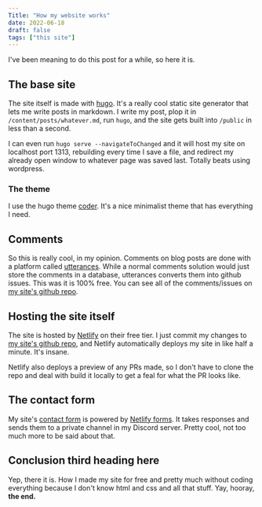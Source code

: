 ```yaml
---
Title: "How my website works"
date: 2022-06-18
draft: false
tags: ["this site"]
---
```


I've been meaning to do this post for a while, so here it is.

## The base site

The site itself is made with [hugo](https://gohugo.io). It's a really cool static site generator that lets me write posts in markdown. I write my post, plop it in `/content/posts/whatever.md`, run `hugo`, and the site gets built into `/public` in less than a second.

I can even run `hugo serve --navigateToChanged` and it will host my site on localhost port 1313, rebuilding every time I save a file, and redirect my already open window to whatever page was saved last. Totally beats using wordpress.

### The theme

I use the hugo theme [coder](https://github.com/luizdepra/hugo-coder/). It's a nice minimalist theme that has everything I need.

## Comments

So this is really cool, in my opinion. Comments on blog posts are done with a platform called [utterances](https://utteranc.es). While a normal comments solution would just store the comments in a database, utterances converts them into github issues. This was it is 100% free. You can see all of the comments/issues on [my site's github repo](https://github.com/mrhappyma/userexedotme/issues?q=label%3A%22on-site+comments%22+).

## Hosting the site itself

The site is hosted by [Netlify](netlify.com/) on their free tier. I just commit my changes to [my site's github repo](https://github.com/mrhappyma/userexedotme), and Netlify automatically deploys my site in like half a minute. It's insane.

Netlify also deploys a preview of any PRs made, so I don't have to clone the repo and deal with build it locally to get a feal for what the PR looks like.

## The contact form

My site's [contact form](/contact) is powered by [Netlify forms](https://www.netlify.com/products/forms/). It takes responses and sends them to a private channel in my Discord server. Pretty cool, not too much more to be said about that.

## Conclusion third heading here

Yep, there it is. How I made my site for free and pretty much without coding everything because I don't know html and css and all that stuff. Yay, hooray, **the end.**
